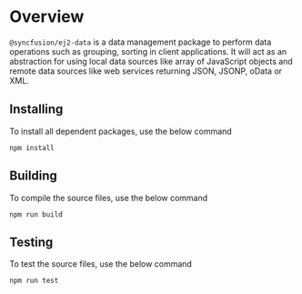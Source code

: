 # Overview

`@syncfusion/ej2-data` is a data management package to perform data operations such as grouping, sorting in client applications.
It will act as an abstraction for using local data sources like array of JavaScript objects
and remote data sources like web services returning JSON, JSONP, oData or XML.

## Installing

To install all dependent packages, use the below command

```
npm install
```

## Building

To compile the source files, use the below command

```
npm run build
```

## Testing

To test the source files, use the below command

```
npm run test
```
